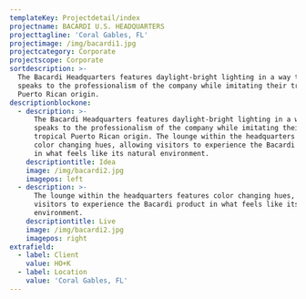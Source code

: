 ```yaml
---
templateKey: Projectdetail/index
projectname: BACARDI U.S. HEADQUARTERS
projecttagline: 'Coral Gables, FL'
projectimage: /img/bacardi1.jpg
projectcategory: Corporate
projectscope: Corporate
sortdescription: >-
  The Bacardi Headquarters features daylight-bright lighting in a way that
  speaks to the professionalism of the company while imitating their tropical
  Puerto Rican origin.
descriptionblockone:
  - description: >-
      The Bacardi Headquarters features daylight-bright lighting in a way that
      speaks to the professionalism of the company while imitating their
      tropical Puerto Rican origin. The lounge within the headquarters features
      color changing hues, allowing visitors to experience the Bacardi product
      in what feels like its natural environment.
    descriptiontitle: Idea
    image: /img/bacardi2.jpg
    imagepos: left
  - description: >-
      The lounge within the headquarters features color changing hues, allowing
      visitors to experience the Bacardi product in what feels like its natural
      environment.
    descriptiontitle: Live
    image: /img/bacardi2.jpg
    imagepos: right
extrafield:
  - label: Client
    value: HO+K
  - label: Location
    value: 'Coral Gables, FL'
---
```


